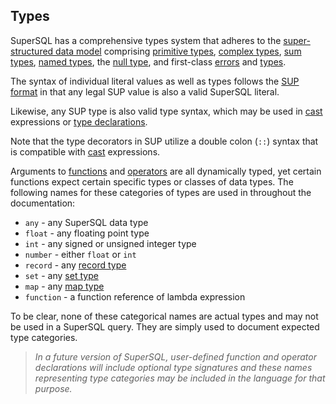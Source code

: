 ## Types

SuperSQL has a comprehensive types system that adheres to the
[super-structured data model](../../formats/model.md)
comprising
[primitive types](../../formats/model.md#1-primitive-types),
[complex types](../../formats/model.md#2-complex-types),
[sum types](union.md),
[named types](named.md),
the [null type](null.md),
and first-class
[errors](error.md) and [types](type.md).

The syntax of individual literal values as well as types follows
the [SUP format](../../formats/sup.md) in that any legal
SUP value is also a valid SuperSQL literal.

Likewise, any SUP type is also valid type syntax, which may be used
in [cast](../expressions/cast.md) expressions or
[type declarations](../declarations/types.md).

Note that the type decorators in SUP utilize a double colon (`::`)
syntax that is compatible with [cast](../expressions/cast.md) expressions.

Arguments to [functions](../functions/intro.md)
and [operators](../operators/intro.md) are all dynamically typed,
yet certain functions expect certain specific types
or classes of data types.  The following names for these categories of types
are used in throughout the documentation:
* `any` - any SuperSQL data type
* `float` - any floating point type
* `int` - any signed or unsigned integer type
* `number` - either `float` or `int`
* `record` - any [record type](record.md)
* `set` - any [set type](set.md)
* `map` - any [map type](map.md)
* `function` - a function reference of lambda expression

To be clear, none of these categorical names are actual types and may not
be used in a SuperSQL query.  They are simply used to document expected
type categories.

> _In a future version of SuperSQL, user-defined function and operator declarations
> will include optional type signatures and these names representing type categories
> may be included in the language for that purpose._
